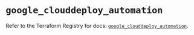 # `google_clouddeploy_automation`

Refer to the Terraform Registry for docs: [`google_clouddeploy_automation`](https://registry.terraform.io/providers/hashicorp/google-beta/5.17.0/docs/resources/google_clouddeploy_automation).
